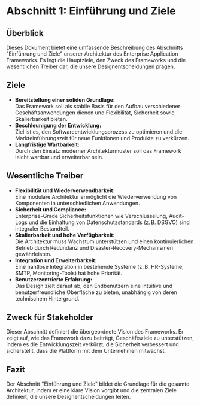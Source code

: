 # Abschnitt 1: Einführung und Ziele

## Überblick

Dieses Dokument bietet eine umfassende Beschreibung des Abschnitts "Einführung und Ziele" unserer Architektur des Enterprise Application Frameworks. Es legt die Hauptziele, den Zweck des Frameworks und die wesentlichen Treiber dar, die unsere Designentscheidungen prägen.

## Ziele

- **Bereitstellung einer soliden Grundlage:**  
  Das Framework soll als stabile Basis für den Aufbau verschiedener Geschäftsanwendungen dienen und Flexibilität, Sicherheit sowie Skalierbarkeit bieten.
- **Beschleunigung der Entwicklung:**  
  Ziel ist es, den Softwareentwicklungsprozess zu optimieren und die Markteinführungszeit für neue Funktionen und Produkte zu verkürzen.
- **Langfristige Wartbarkeit:**  
  Durch den Einsatz moderner Architekturmuster soll das Framework leicht wartbar und erweiterbar sein.

## Wesentliche Treiber

- **Flexibilität und Wiederverwendbarkeit:**  
  Eine modulare Architektur ermöglicht die Wiederverwendung von Komponenten in unterschiedlichen Anwendungen.
- **Sicherheit und Compliance:**  
  Enterprise-Grade Sicherheitsfunktionen wie Verschlüsselung, Audit-Logs und die Einhaltung von Datenschutzstandards (z. B. DSGVO) sind integraler Bestandteil.
- **Skalierbarkeit und hohe Verfügbarkeit:**  
  Die Architektur muss Wachstum unterstützen und einen kontinuierlichen Betrieb durch Redundanz und Disaster-Recovery-Mechanismen gewährleisten.
- **Integration und Erweiterbarkeit:**  
  Eine nahtlose Integration in bestehende Systeme (z. B. HR-Systeme, SMTP, Monitoring-Tools) hat hohe Priorität.
- **Benutzerzentrierte Erfahrung:**  
  Das Design zielt darauf ab, den Endbenutzern eine intuitive und benutzerfreundliche Oberfläche zu bieten, unabhängig von deren technischem Hintergrund.

## Zweck für Stakeholder

Dieser Abschnitt definiert die übergeordnete Vision des Frameworks. Er zeigt auf, wie das Framework dazu beiträgt, Geschäftsziele zu unterstützen, indem es die Entwicklungszeit verkürzt, die Sicherheit verbessert und sicherstellt, dass die Plattform mit dem Unternehmen mitwächst.

## Fazit

Der Abschnitt "Einführung und Ziele" bildet die Grundlage für die gesamte Architektur, indem er eine klare Vision vorgibt und die zentralen Ziele definiert, die unsere Designentscheidungen leiten.
